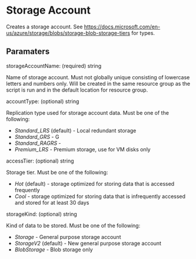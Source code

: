 # Storage Account

Creates a storage account.
See https://docs.microsoft.com/en-us/azure/storage/blobs/storage-blob-storage-tiers for types.

## Paramaters

storageAccountName: (required) string

Name of storage account.
Must not globally unique consisting of lowercase letters and numbers only.
Will be created in the same resource group as the script is run and in the default location for resource group.

accountType: (optional) string

Replication type used for storage account data.
Must be one of the following:

* *Standard_LRS* (default) - Local redundant storage
* *Standard_GRS* - G
* *Standard_RAGRS* -
* *Premium_LRS* - Premium storage, use for VM disks only

accessTier: (optional) string

Storage tier.
Must be one of the following:

* *Hot* (default) - storage optimized for storing data that is accessed frequently
* *Cool* - storage optimized for storing data that is infrequently accessed and stored for at least 30 days

storageKind: (optional) string

Kind of data to be stored.
Must be one of the following:

* *Storage* - General purpose storage account
* *StorageV2* (default) - New general purpose storage account
* *BlobStorage* - Blob storage only
